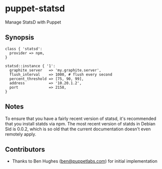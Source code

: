 puppet-statsd
=============

Manage StatsD with Puppet

Synopsis
--------

    class { 'statsd':
      provider => npm,
    }

    statsd::instance { '1':
      graphite_server   => 'my.graphite.server',
      flush_interval    => 1000, # flush every second
      percent_threshold => [75, 90, 99],
      address           => '10.20.1.2',
      port              => 2158,
    }

Notes
-----

To ensure that you have a fairly recent version of statsd, it's recommended
that you install statds via npm. The most recent version of statds in Debian
Sid is 0.0.2, which is so old that the current documentation doesn't even
remotely apply.

Contributors
------------

  * Thanks to Ben Hughes (ben@puppetlabs.com) for initial implementation

